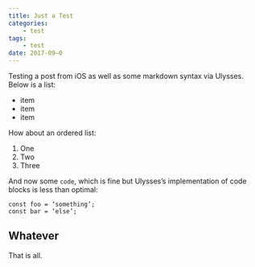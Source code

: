 ```yaml
---
title: Just a Test
categories:
	- test
tags:
	- test
date: 2017-09–0
---
```


Testing a post from iOS as well as some markdown syntax via Ulysses. Below is a list:

* item
* item
* item

How about an ordered list:

1. One
2. Two
3. Three

And now some `code`, which is fine but Ulysses’s implementation of code blocks is less than optimal:

	const foo = ‘something’;
	const bar = ‘else’;

## Whatever

That is all.